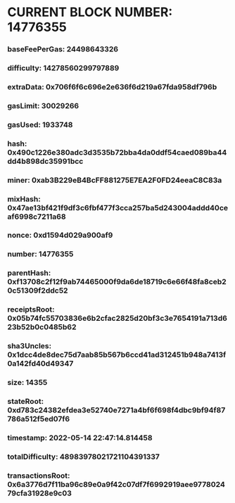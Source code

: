# CURRENT BLOCK NUMBER: 14776355

### baseFeePerGas: 24498643326
### difficulty: 14278560299797889
### extraData: 0x706f6f6c696e2e636f6d219a67fda958df796b
### gasLimit: 30029266
### gasUsed: 1933748
### hash: 0x490c1226e380adc3d3535b72bba4da0ddf54caed089ba44dd4b898dc35991bcc
### miner: 0xab3B229eB4BcFF881275E7EA2F0FD24eeaC8C83a
### mixHash: 0x47ae13bf421f9df3c6fbf477f3cca257ba5d243004addd40ceaf6998c7211a68
### nonce: 0xd1594d029a900af9
### number: 14776355
### parentHash: 0xf13708c2f12f9ab74465000f9da6de18719c6e66f48fa8ceb20c51309f2ddc52
### receiptsRoot: 0x05b74fc55703836e6b2cfac2825d20bf3c3e7654191a713d623b52b0c0485b62
### sha3Uncles: 0x1dcc4de8dec75d7aab85b567b6ccd41ad312451b948a7413f0a142fd40d49347
### size: 14355
### stateRoot: 0xd783c24382efdea3e52740e7271a4bf6f698f4dbc9bf94f87786a512f5ed07f6
### timestamp: 2022-05-14 22:47:14.814458
### totalDifficulty: 48983978021721104391337
### transactionsRoot: 0x6a3776d7f11ba96c89e0a9f42c07df7f6992919aee977802479cfa31928e9c03
